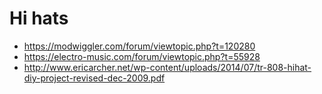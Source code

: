# Hi hats

* https://modwiggler.com/forum/viewtopic.php?t=120280
* https://electro-music.com/forum/viewtopic.php?t=55928
* http://www.ericarcher.net/wp-content/uploads/2014/07/tr-808-hihat-diy-project-revised-dec-2009.pdf

